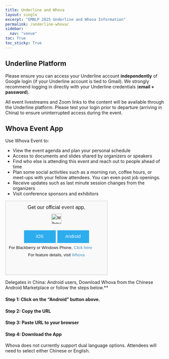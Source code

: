 ```yaml
---
title: Underline and Whova
layout: single
excerpt: "EMNLP 2025 Underline and Whova Information"
permalink: /underline-whova/
sidebar:
  nav: "venue"
toc: True
toc_sticky: True
---
```


## Underline Platform

Please ensure you can access your Underline account **independently** of Google login (if your Underline account is tied to Gmail). We strongly recommend logging in directly with your Underline credentials (**email + password**).

All event livestreams and Zoom links to the content will be available through the Underline platform. Please test your login prior to departure (arriving in China) to ensure uninterrupted access during the event.

## Whova Event App

Use Whova Event to:

* View the event agenda and plan your personal schedule
* Access to documents and slides shared by organizers or speakers
* Find who else is attending this event and reach out to people ahead of time
* Plan some social activities such as a morning run, coffee hours, or meet-ups with
  your fellow attendees. You can even post job openings.
* Receive updates such as last minute session changes from the organizers
* Visit conference sponsors and exhibitors

<div style="line-height:1.4em;background-color:#f9f9f9;border:1px solid #ccc;padding:10px;width:300px;font-family:Helvetica;height:212px" data-reactroot=""><div style="height:150px"><div style="text-align:center;font-size:16px"><span>Get our official<a href="https://whova.com/whova-event-app/" style="text-decoration:none;color:#333"> event </a>app,</span><div style="margin:10px 0px"><img style="height:32px" src="https://whova.com/xems/apis/get_whova_tracking_image/?event_id=X9TFvqSIAIF0ImuhQR5IeXhkebveLWooyOaX1bH9qlk=&amp;track_id=use_small_widget&amp;image_type=whova_logo" title="whova-logo"/></div></div><div style="margin-top:20px;clear:both;text-align:center;padding:0 0 5px 0"><a href="https://itunes.apple.com/app/apple-store/id716979741?pt=1944835&amp;ct=download_widget&amp;mt=8" target="_blank" rel="noreferrer" style="line-height:1.4em;font-size:14px;background-color:#2dacee;padding:10px;color:#fff;min-width:80px;display:inline-block;text-decoration:none;margin-right:5px">iOS</a><a href="https://play.google.com/store/apps/details?id=com.whova.event&amp;referrer=utm_source%3Ddownload_widget%26utm_medium%3Dwidget%26utm_content%3Demnlp1_202511" target="_blank" rel="noreferrer" style="line-height:1.4em;font-size:14px;background-color:#2dacee;padding:10px;color:#fff;min-width:80px;display:inline-block;text-decoration:none">Android</a></div><span style="font-size:13px">For Blackberry or Windows Phone,</span> <a target="_blank" rel="noreferrer" style="font-size:13px;text-decoration:none;color:#3c8dbc" href="https://whova.com/portal/webapp/-qyNgufSwecs38EqOJYz/">Click here</a></div><div><div style="text-align:center;font-size:13px">For feature details, visit<!-- --> <a target="_blank" rel="noreferrer" style="text-decoration:none;color:#3c8dbc" href="https://whova.com/">Whova</a></div></div></div>

Delegates in China: Android users, Download Whova from the Chinese Android Marketplace or follow the steps below.**

#### Step 1: Click on the “Android” button above.

<!-- Insert image for Step 1 below. Example (uncomment and update the path): -->

<!-- ![Step 1](/assets/images/underline-whova/step1.png){: .align-center .w-75 .shadow .rounded } -->

#### Step 2: Copy the URL

<!-- Insert image for Step 2 below. Example: -->

<!-- ![Step 2](/assets/images/underline-whova/step2.png){: .align-center .w-75 .shadow .rounded } -->

#### Step 3: Paste URL to your browser

<!-- Insert image for Step 3 below. Example: -->

<!-- ![Step 3](/assets/images/underline-whova/step3.png){: .align-center .w-75 .shadow .rounded } -->

#### Step 4: Download the App

<!-- Insert image for Step 4 below. Example: -->

<!-- ![Step 4](/assets/images/underline-whova/step4.png){: .align-center .w-75 .shadow .rounded } -->

Whova does not currently support dual language options. Attendees will need to select either Chinese or English.